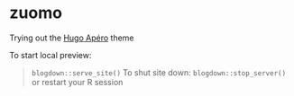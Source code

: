 # zuomo

Trying out the [Hugo Apéro](https://hugo-apero-docs.netlify.app/about/) theme

To start local preview:
> `blogdown::serve_site()`
To shut site down:
> `blogdown::stop_server()`
> or restart your R session